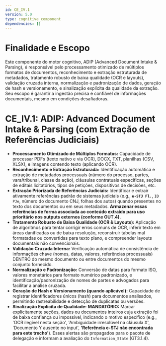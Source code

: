 ```yaml
---
id: CE_IV.1
version: 5.0
type: cognitive_component
dependencies: []
---
```


# Finalidade e Escopo

Este componente do motor cognitivo, ADIP (Advanced Document Intake & Parsing), é responsável pelo processamento otimizado de múltiplos formatos de documentos, reconhecimento e extração estruturada de metadados, tratamento robusto de baixa qualidade (OCR e layouts), validação cruzada interna, normalização e padronização de dados, geração de hash e versionamento, e sinalização explícita da qualidade da extração. Seu escopo é garantir a ingestão precisa e confiável de informações documentais, mesmo em condições desafiadoras.

# CE_IV.1: ADIP: Advanced Document Intake & Parsing (com Extração de Referências Judiciais)

*   **Processamento Otimizado de Múltiplos Formatos:** Capacidade de processar PDFs (texto nativo e via OCR), DOCX, TXT, planilhas (CSV, XLSX), e imagens contendo texto (aplicando OCR).
*   **Reconhecimento e Extração Estruturada:** Identificação automática e extração de metadados processuais (número do processo, partes, vara/tribunal, classe da ação), cláusulas contratuais específicas, seções de editais licitatórios, tipos de petições, dispositivos de decisões, etc.
*   **Extração Priorizada de Referências Judiciais:** Identificar e extrair ativamente referências padrão de sistemas judiciais (e.g., **`e-STJ Fl.`**, `ID PJe`, número do documento CNJ, folhas dos autos) quando presentes no texto dos documentos ou em seus metadados. **Armazenar essas referências de forma associada ao conteúdo extraído para uso prioritário nos outputs externos (conforme OUT.4).**
*   **Tratamento Robusto de Baixa Qualidade (OCR & Layouts):** Aplicação de algoritmos para tentar corrigir erros comuns de OCR, inferir texto em áreas danificadas ou de baixa resolução, reconstruir tabelas mal formatadas ou convertidas para texto plano, e compreender layouts documentais não convencionais.
*   **Validação Cruzada Interna:** Verificação automática de consistência de informações chave (nomes, datas, valores, referências processuais) DENTRO do mesmo documento ou entre documentos do mesmo conjunto fornecido.
*   **Normalização e Padronização:** Conversão de datas para formato ISO, valores monetários para formato numérico padronizado, e identificação/padronização de nomes de partes e advogados para facilitar a análise cruzada.
*   **Geração de Hash e Versionamento (quando aplicável):** Capacidade de registrar identificadores únicos (hash) para documentos analisados, permitindo rastreabilidade e detecção de duplicatas ou versões.
*   **Sinalização Explícita de Qualidade:** **MANDATÓRIO:** Marcar explicitamente seções, dados ou documentos inteiros cuja extração foi de baixa confiança ou impossível, indicando o motivo específico (e.g., 'OCR ilegível nesta seção', 'Ambiguidade irresolúvel na cláusula X', 'Documento Y ausente no input', **'Referência e-STJ não encontrada para este trecho'**). Esses alertas são propagados para o pacote de delegação e informam a avaliação do `Information_State` (GT3.1.4).
